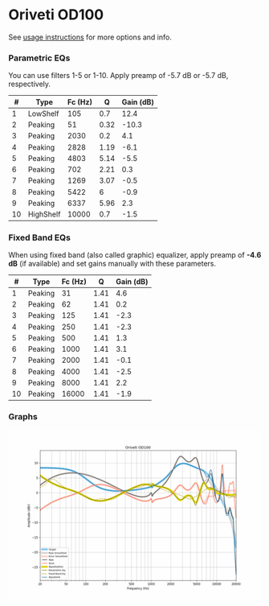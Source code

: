 # Oriveti OD100
See [usage instructions](https://github.com/jaakkopasanen/AutoEq#usage) for more options and info.

### Parametric EQs
You can use filters 1-5 or 1-10. Apply preamp of -5.7 dB or -5.7 dB, respectively.

|   # | Type      |   Fc (Hz) |    Q |   Gain (dB) |
|-----|-----------|-----------|------|-------------|
|   1 | LowShelf  |       105 | 0.7  |        12.4 |
|   2 | Peaking   |        51 | 0.32 |       -10.3 |
|   3 | Peaking   |      2030 | 0.2  |         4.1 |
|   4 | Peaking   |      2828 | 1.19 |        -6.1 |
|   5 | Peaking   |      4803 | 5.14 |        -5.5 |
|   6 | Peaking   |       702 | 2.21 |         0.3 |
|   7 | Peaking   |      1269 | 3.07 |        -0.5 |
|   8 | Peaking   |      5422 | 6    |        -0.9 |
|   9 | Peaking   |      6337 | 5.96 |         2.3 |
|  10 | HighShelf |     10000 | 0.7  |        -1.5 |

### Fixed Band EQs
When using fixed band (also called graphic) equalizer, apply preamp of **-4.6 dB** (if available) and set gains manually with these parameters.

|   # | Type    |   Fc (Hz) |    Q |   Gain (dB) |
|-----|---------|-----------|------|-------------|
|   1 | Peaking |        31 | 1.41 |         4.6 |
|   2 | Peaking |        62 | 1.41 |         0.2 |
|   3 | Peaking |       125 | 1.41 |        -2.3 |
|   4 | Peaking |       250 | 1.41 |        -2.3 |
|   5 | Peaking |       500 | 1.41 |         1.3 |
|   6 | Peaking |      1000 | 1.41 |         3.1 |
|   7 | Peaking |      2000 | 1.41 |        -0.1 |
|   8 | Peaking |      4000 | 1.41 |        -2.5 |
|   9 | Peaking |      8000 | 1.41 |         2.2 |
|  10 | Peaking |     16000 | 1.41 |        -1.9 |

### Graphs
![](./Oriveti%20OD100.png)
